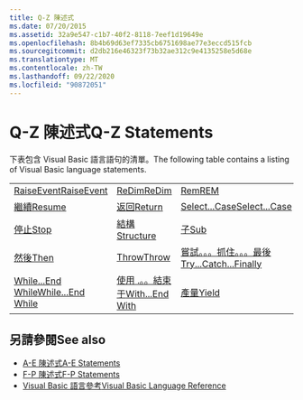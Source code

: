 ```yaml
---
title: Q-Z 陳述式
ms.date: 07/20/2015
ms.assetid: 32a9e547-c1b7-40f2-8118-7eef1d19649e
ms.openlocfilehash: 8b4b69d63ef7335cb6751698ae77e3eccd515fcb
ms.sourcegitcommit: d2db216e46323f73b32ae312c9e4135258e5d68e
ms.translationtype: MT
ms.contentlocale: zh-TW
ms.lasthandoff: 09/22/2020
ms.locfileid: "90872051"
---
```

# <a name="q-z-statements"></a><span data-ttu-id="6fba5-102">Q-Z 陳述式</span><span class="sxs-lookup"><span data-stu-id="6fba5-102">Q-Z Statements</span></span>

<span data-ttu-id="6fba5-103">下表包含 Visual Basic 語言語句的清單。</span><span class="sxs-lookup"><span data-stu-id="6fba5-103">The following table contains a listing of Visual Basic language statements.</span></span>  
  
|||||  
|---|---|---|---|  
|[<span data-ttu-id="6fba5-104">RaiseEvent</span><span class="sxs-lookup"><span data-stu-id="6fba5-104">RaiseEvent</span></span>](raiseevent-statement.md)|[<span data-ttu-id="6fba5-105">ReDim</span><span class="sxs-lookup"><span data-stu-id="6fba5-105">ReDim</span></span>](redim-statement.md)|[<span data-ttu-id="6fba5-106">Rem</span><span class="sxs-lookup"><span data-stu-id="6fba5-106">REM</span></span>](rem-statement.md)|[<span data-ttu-id="6fba5-107">RemoveHandler</span><span class="sxs-lookup"><span data-stu-id="6fba5-107">RemoveHandler</span></span>](removehandler-statement.md)|  
|[<span data-ttu-id="6fba5-108">繼續</span><span class="sxs-lookup"><span data-stu-id="6fba5-108">Resume</span></span>](resume-statement.md)|[<span data-ttu-id="6fba5-109">返回</span><span class="sxs-lookup"><span data-stu-id="6fba5-109">Return</span></span>](return-statement.md)|[<span data-ttu-id="6fba5-110">Select...Case</span><span class="sxs-lookup"><span data-stu-id="6fba5-110">Select...Case</span></span>](select-case-statement.md)|[<span data-ttu-id="6fba5-111">設定</span><span class="sxs-lookup"><span data-stu-id="6fba5-111">Set</span></span>](set-statement.md)|  
|[<span data-ttu-id="6fba5-112">停止</span><span class="sxs-lookup"><span data-stu-id="6fba5-112">Stop</span></span>](stop-statement.md)|[<span data-ttu-id="6fba5-113">結構</span><span class="sxs-lookup"><span data-stu-id="6fba5-113">Structure</span></span>](structure-statement.md)|[<span data-ttu-id="6fba5-114">子</span><span class="sxs-lookup"><span data-stu-id="6fba5-114">Sub</span></span>](sub-statement.md)|[<span data-ttu-id="6fba5-115">SyncLock</span><span class="sxs-lookup"><span data-stu-id="6fba5-115">SyncLock</span></span>](synclock-statement.md)|  
|[<span data-ttu-id="6fba5-116">然後</span><span class="sxs-lookup"><span data-stu-id="6fba5-116">Then</span></span>](then-statement.md)|[<span data-ttu-id="6fba5-117">Throw</span><span class="sxs-lookup"><span data-stu-id="6fba5-117">Throw</span></span>](throw-statement.md)|[<span data-ttu-id="6fba5-118">嘗試。。。抓住。。。最後</span><span class="sxs-lookup"><span data-stu-id="6fba5-118">Try...Catch...Finally</span></span>](try-catch-finally-statement.md)|[<span data-ttu-id="6fba5-119">使用</span><span class="sxs-lookup"><span data-stu-id="6fba5-119">Using</span></span>](using-statement.md)|  
|[<span data-ttu-id="6fba5-120">While...End While</span><span class="sxs-lookup"><span data-stu-id="6fba5-120">While...End While</span></span>](while-end-while-statement.md)|[<span data-ttu-id="6fba5-121">使用 .。。結束于</span><span class="sxs-lookup"><span data-stu-id="6fba5-121">With...End With</span></span>](with-end-with-statement.md)|[<span data-ttu-id="6fba5-122">產量</span><span class="sxs-lookup"><span data-stu-id="6fba5-122">Yield</span></span>](yield-statement.md)||  
  
## <a name="see-also"></a><span data-ttu-id="6fba5-123">另請參閱</span><span class="sxs-lookup"><span data-stu-id="6fba5-123">See also</span></span>

- [<span data-ttu-id="6fba5-124">A-E 陳述式</span><span class="sxs-lookup"><span data-stu-id="6fba5-124">A-E Statements</span></span>](a-e-statements.md)
- [<span data-ttu-id="6fba5-125">F-P 陳述式</span><span class="sxs-lookup"><span data-stu-id="6fba5-125">F-P Statements</span></span>](f-p-statements.md)
- [<span data-ttu-id="6fba5-126">Visual Basic 語言參考</span><span class="sxs-lookup"><span data-stu-id="6fba5-126">Visual Basic Language Reference</span></span>](../index.md)
